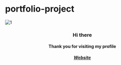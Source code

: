 # portfolio-project
![1](https://user-images.githubusercontent.com/107309358/184418536-715522db-2b0e-49d7-89f6-6ff9d786d729.jpg)
<div align="center" dir="auto">
 <h3>Hi there</h3>
  <h4>Thank you for visiting my profile</h4>
<h5>
    <a href="https://ivanobruno.github.io/portfolio-project/#Home" rel="nofollow">Website</a>
  </h5>
</div>
